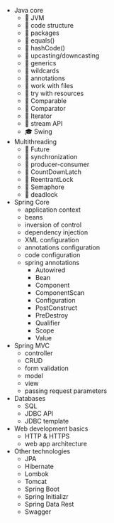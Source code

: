 - Java core
  - 🔬 JVM
  - 🔬 code structure
  - 🔬 packages
  - 🔬 equals()
  - 🔬 hashCode()
  - 🔬 upcasting/downcasting
  - 🔬 generics
  - 🔬 wildcards
  - 🔬 annotations
  - 🔬 work with files
  - 🔬 try with resources
  - 🚀 Comparable
  - 🚀 Comparator
  - 🔬 Iterator
  - 🔬 stream API
  - 🎓 Swing
- Multithreading
  - 🔬 Future
  - 🔬 synchronization
  - 🔬 producer-consumer
  - 🔬 CountDownLatch
  - 🔬 ReentrantLock
  - 🔬 Semaphore
  - 🔬 deadlock
- Spring Core
  - application context
  - beans
  - inversion of control
  - dependency injection
  - XML configuration
  - annotations configuration
  - code configuration
  - spring annotations
    - Autowired
    - Bean
    - Component
    - ComponentScan
    - Configuration
    - PostConstruct
    - PreDestroy
    - Qualifier
    - Scope
    - Value
- Spring MVC
  - controller
  - CRUD
  - form validation
  - model
  - view
  - passing request parameters
- Databases 
  - SQL
  - JDBC API
  - JDBC template
 - Web development basics
   - HTTP & HTTPS
   - web app architecture
- Other technologies
  - JPA
  - Hibernate
  - Lombok
  - Tomcat
  - Spring Boot
  - Spring Initializr
  - Spring Data Rest
  - Swagger
